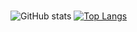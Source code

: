 ### 

![GitHub stats](https://github-readme-stats.vercel.app/api?username=detail54&show_icons=true&theme=tokyonight)
[![Top Langs](https://github-readme-stats.vercel.app/api/top-langs/?username=detail54&layout=compact)](https://github.com/detail54/github-readme-stats)


